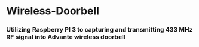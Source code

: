 # Wireless-Doorbell

### Utilizing Raspberry PI 3 to capturing and transmitting 433 MHz RF signal into Advante wireless doorbell

